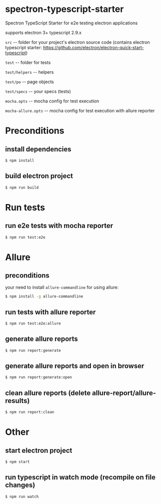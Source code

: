 # spectron-typescript-starter
Spectron TypeScript Starter for e2e testing electron applications

supports electron 3+
typescript 2.9.x


`src` -- folder for your project's electron source code (contains electron typescript starter: https://github.com/electron/electron-quick-start-typescript)

`test` -- folder for tests

`test/helpers` -- helpers

`test/po` -- page objects

`test/specs` -- your specs (tests)

`mocha.opts` -- mocha config for test execution

`mocha-allure.opts` -- mocha config for test execution with allure reporter

# Preconditions

## install dependencies
```bash
$ npm install
```

## build electron project
```bash
$ npm run build
```

# Run tests

## run e2e tests with mocha reporter
```bash
$ npm run test:e2e
```

# Allure 

## preconditions
your need to install `allure-commandline` for using allure:
```bash
$ npm install -g allure-commandline
```

## run tests with allure reporter
```bash
$ npm run test:e2e:allure
```

## generate allure reports
```bash
$ npm run report:generate
```

## generate allure reports and open in browser
```bash
$ npm run report:generate:open
```

## clean allure reports (delete allure-report/allure-results)
```bash
$ npm run report:clean
```

# Other

## start electron project
```bash
$ npm start
```

## run typescript in watch mode (recompile on file changes)
```bash
$ npm run watch
```

